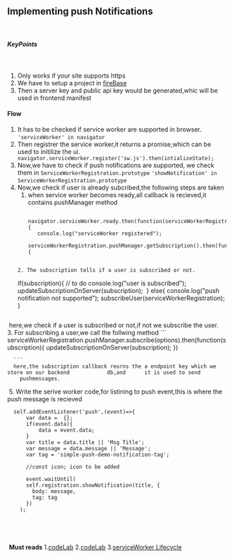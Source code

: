 ## Implementing push Notifications
​
##### KeyPoints
​
1. Only works if your site supports https
2. We have to setup a project in [fireBase](https://firebase.google.com/)
3. Then a server key and public api key would be generated,whic will be used in frontend manifest
​
​
#### Flow
1. It has to be checked if service worker are supported in browser.
`'serviceWorker' in navigator` 
2. Then registrer the service worker,it returns a promise,which can be used to initilize the ui.
` navigator.serviceWorker.register('sw.js').then(intializeState);`
3. Now,we have to check if push notifications are supported,
we check them in `ServiceWorkerRegistration.prototype`
`'showNotification' in ServiceWorkerRegistration.prototype`
​
4. Now,we check if user is already subcribed,the following steps are taken
   1. when service worker becomes ready,all callback is recieved,it contains pushManager method
       ```
          navigator.serviceWorker.ready.then(function(serviceWorkerRegistration){
          console.log("serviceWorker registered");
           serviceWorkerRegistration.pushManager.getSubscription().then(function(subscription){
    ```
     
   2. The subscription tells if a user is subscribed or not.
    ```
      if(subscription){
                      // to do
                      console.log("user is subscribed");
                      updateSubscriptionOnServer(subscription);
​
                  } else{
                        console.log("push notification not supported");
                        subscribeUser(serviceWorkerRegistration);
                  }
​
    ```
​
        here,we check if a user is subscribed or not,if not we subscribe the user.
​
​
​
    3. For subscribing a user,we call the follwing method
       ```
            serviceWorkerRegistration.pushManager.subscribe(options).then(function(subscription){
          updateSubscriptionOnServer(subscription);
         })
   
      ```
      here,the subscription callback reurns the a endpoint key which we store on our backend            db,and      it is used to send
        pushmessages.
​
5. Write the serive worker code,for listining to push event,this is where the push message is recieved
```
  self.addEventListener('push',(event)=>{
      var data =  {};
      if(event.data){
          data = event.data;
      }
      var title = data.title || 'Msg Title';
      var message = data.message || 'Message';
      var tag = 'simple-push-demo-notification-tag';
​
      //const icon; icon to be added
​
      event.waitUntil(  
      self.registration.showNotification(title, {  
        body: message,  
        tag: tag  
      })  
    );  
​
​
​
​
```
​
    **Must reads**
    1.[codeLab](https://developers.google.com/web/updates/2015/03/push-notifications-on-the-open-web?hl=en)
    2.[codeLab](https://developers.google.com/web/fundamentals/getting-started/codelabs/push-notifications/?hl=en)
    3.[serviceWorker Lifecycle](https://developers.google.com/web/fundamentals/instant-and-offline/service-worker/lifecycle)
​